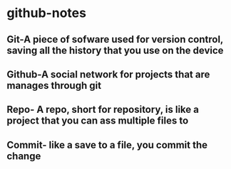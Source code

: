 # github-notes
## Git-A piece of sofware used for version control, saving all the history that you use on the device
## Github-A social network for projects that are manages through git
## Repo- A repo, short for repository, is like a project that you can ass multiple files to
## Commit- like a save to a file, you commit the change
